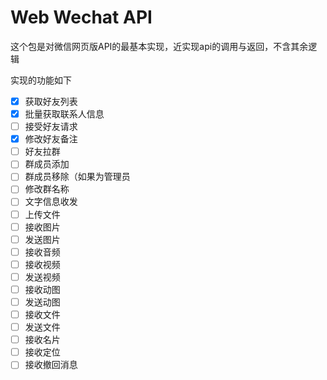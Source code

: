 # Web Wechat API

这个包是对微信网页版API的最基本实现，近实现api的调用与返回，不含其余逻辑

实现的功能如下

- [x] 获取好友列表
- [x] 批量获取联系人信息
- [ ] 接受好友请求
- [x] 修改好友备注
- [ ] 好友拉群
- [ ] 群成员添加
- [ ] 群成员移除（如果为管理员
- [ ] 修改群名称
- [ ] 文字信息收发
- [ ] 上传文件
- [ ] 接收图片
- [ ] 发送图片
- [ ] 接收音频
- [ ] 接收视频
- [ ] 发送视频
- [ ] 接收动图
- [ ] 发送动图
- [ ] 接收文件
- [ ] 发送文件
- [ ] 接收名片
- [ ] 接收定位
- [ ] 接收撤回消息

